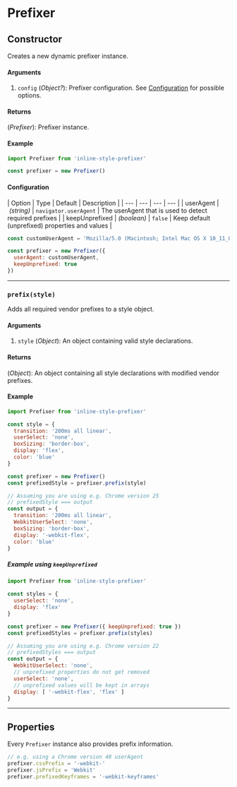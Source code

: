 # Prefixer

## Constructor
Creates a new dynamic prefixer instance.

#### Arguments
1. `config` (*Object?*): Prefixer configuration. See [Configuration](#configuration) for possible options.

#### Returns
(*Prefixer*): Prefixer instance.


#### Example
```javascript
import Prefixer from 'inline-style-prefixer'

const prefixer = new Prefixer()
```

#### Configuration
| Option | Type | Default | Description |
| --- | --- | --- | --- |
| userAgent | *(string)* | `navigator.userAgent` | The userAgent that is used to detect required prefixes |
| keepUnprefixed | *(boolean)* | `false` | Keep default (unprefixed) properties and values | 

```javascript
const customUserAgent = 'Mozilla/5.0 (Macintosh; Intel Mac OS X 10_11_0) AppleWebKit/537.36 (KHTML, like Gecko) Chrome/44.0.2403.155 Safari/537.36'

const prefixer = new Prefixer({
  userAgent: customUserAgent,
  keepUnprefixed: true
})
```
---------

### `prefix(style)`
Adds all required vendor prefixes to a style object.

#### Arguments
1. `style` (*Object*): An object containing valid style declarations.

#### Returns
(*Object*): An object containing all style declarations with modified vendor prefixes.

#### Example
```javascript
import Prefixer from 'inline-style-prefixer'

const style = {
  transition: '200ms all linear',
  userSelect: 'none',
  boxSizing: 'border-box',
  display: 'flex',
  color: 'blue'
}

const prefixer = new Prefixer()
const prefixedStyle = prefixer.prefix(style)

// Assuming you are using e.g. Chrome version 25
// prefixedStyle === output
const output = {
  transition: '200ms all linear',
  WebkitUserSelect: 'none',
  boxSizing: 'border-box',
  display: '-webkit-flex',
  color: 'blue'
}
```

##### Example using `keepUnprefixed`
```javascript
import Prefixer from 'inline-style-prefixer'

const styles = {
  userSelect: 'none',
  display: 'flex'
}

const prefixer = new Prefixer({ keepUnprefixed: true })
const prefixedStyles = prefixer.prefix(styles)

// Assuming you are using e.g. Chrome version 22
// prefixedStyles === output
const output = {
  WebkitUserSelect: 'none',  
  // unprefixed properties do not get removed
  userSelect: 'none',
  // unprefixed values will be kept in arrays
  display: [ '-webkit-flex', 'flex' ]
}
```

------

## Properties
Every `Prefixer` instance also provides prefix information.

```javascript
// e.g. using a Chrome version 40 userAgent
prefixer.cssPrefix = '-webkit-'
prefixer.jsPrefix = 'Webkit'
prefixer.prefixedKeyframes = '-webkit-keyframes'
```
